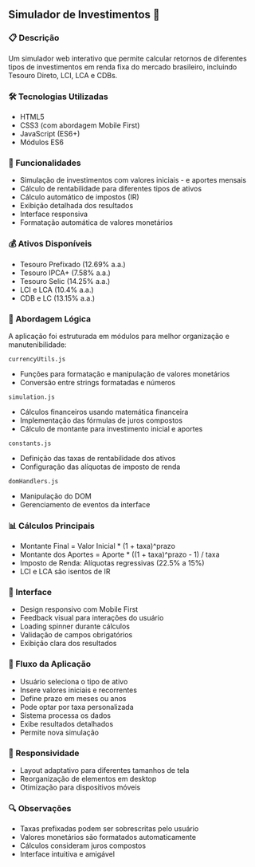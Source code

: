 ## Simulador de Investimentos 🏦

### 📋 Descrição
Um simulador web interativo que permite calcular retornos de diferentes tipos de investimentos em renda fixa do mercado brasileiro, incluindo Tesouro Direto, LCI, LCA e CDBs.

### 🛠️ Tecnologias Utilizadas
- HTML5
- CSS3 (com abordagem Mobile First)
- JavaScript (ES6+)
- Módulos ES6

### 🎯 Funcionalidades
- Simulação de investimentos com valores iniciais - e aportes mensais
- Cálculo de rentabilidade para diferentes tipos de ativos
- Cálculo automático de impostos (IR)
- Exibição detalhada dos resultados
- Interface responsiva
- Formatação automática de valores monetários

### 💰 Ativos Disponíveis
- Tesouro Prefixado (12.69% a.a.)
- Tesouro IPCA+ (7.58% a.a.)
- Tesouro Selic (14.25% a.a.)
- LCI e LCA (10.4% a.a.)
- CDB e LC (13.15% a.a.)

### 🧮 Abordagem Lógica
A aplicação foi estruturada em módulos para melhor organização e manutenibilidade:

`currencyUtils.js`
- Funções para formatação e manipulação de valores monetários
- Conversão entre strings formatadas e números

`simulation.js`
- Cálculos financeiros usando matemática financeira
- Implementação das fórmulas de juros compostos
- Cálculo de montante para investimento inicial e aportes

`constants.js`
- Definição das taxas de rentabilidade dos ativos
- Configuração das alíquotas de imposto de renda

`domHandlers.js`
- Manipulação do DOM
- Gerenciamento de eventos da interface

### 📊 Cálculos Principais
- Montante Final = Valor Inicial * (1 + taxa)^prazo
- Montante dos Aportes = Aporte * ((1 + taxa)^prazo - 1) / taxa
- Imposto de Renda: Alíquotas regressivas (22.5% a 15%)
- LCI e LCA são isentos de IR

### 🎨 Interface
- Design responsivo com Mobile First
- Feedback visual para interações do usuário
- Loading spinner durante cálculos
- Validação de campos obrigatórios
- Exibição clara dos resultados

### 🔄 Fluxo da Aplicação
- Usuário seleciona o tipo de ativo
- Insere valores iniciais e recorrentes
- Define prazo em meses ou anos
- Pode optar por taxa personalizada
- Sistema processa os dados
- Exibe resultados detalhados
- Permite nova simulação

### 📱 Responsividade
- Layout adaptativo para diferentes tamanhos de tela
- Reorganização de elementos em desktop
- Otimização para dispositivos móveis

### 🔍 Observações
- Taxas prefixadas podem ser sobrescritas pelo usuário
- Valores monetários são formatados automaticamente
- Cálculos consideram juros compostos
- Interface intuitiva e amigável